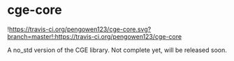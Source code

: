# cge-core

!https://travis-ci.org/pengowen123/cge-core.svg?branch=master!:https://travis-ci.org/pengowen123/cge-core

A no_std version of the CGE library. Not complete yet, will be released soon.